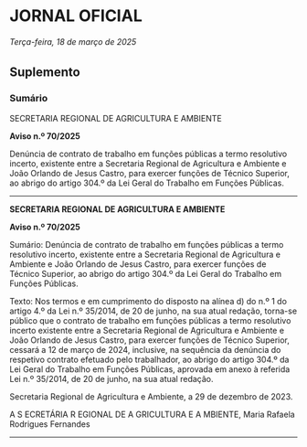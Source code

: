 # JORNAL OFICIAL

###### Terça-feira, 18 de março de 2025

## **Suplemento**

### **Sumário**

SECRETARIA REGIONAL DE AGRICULTURA E AMBIENTE


**Aviso n.º 70/2025**

Denúncia de contrato de trabalho em funções públicas a termo resolutivo incerto,
existente entre a Secretaria Regional de Agricultura e Ambiente e João Orlando de
Jesus Castro, para exercer funções de Técnico Superior, ao abrigo do artigo 304.º da
Lei Geral do Trabalho em Funções Públicas.




---

**SECRETARIA REGIONAL DE AGRICULTURA E AMBIENTE**


**Aviso n.º 70/2025**


Sumário:
Denúncia de contrato de trabalho em funções públicas a termo resolutivo incerto, existente entre a Secretaria Regional de Agricultura e
Ambiente e João Orlando de Jesus Castro, para exercer funções de Técnico Superior, ao abrigo do artigo 304.º da Lei Geral do Trabalho
em Funções Públicas.

Texto:
Nos termos e em cumprimento do disposto na alínea d) do n.º 1 do artigo 4.º da Lei n.º 35/2014, de 20 de junho, na sua
atual redação, torna-se público que o contrato de trabalho em funções públicas a termo resolutivo incerto existente entre a
Secretaria Regional de Agricultura e Ambiente e João Orlando de Jesus Castro, para exercer funções de Técnico Superior,
cessará a 12 de março de 2024, inclusive, na sequência da denúncia do respetivo contrato efetuado pelo trabalhador, ao abrigo
do artigo 304.º da Lei Geral do Trabalho em Funções Públicas, aprovada em anexo à referida Lei n.º 35/2014, de 20 de junho,
na sua atual redação.


Secretaria Regional de Agricultura e Ambiente, a 29 de dezembro de 2023.


A S ECRETÁRIA R EGIONAL DE A GRICULTURA E A MBIENTE, Maria Rafaela Rodrigues Fernandes




---
